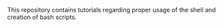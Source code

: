 This repository contains tutorials regarding proper usage of the shell and creation of bash scripts.
